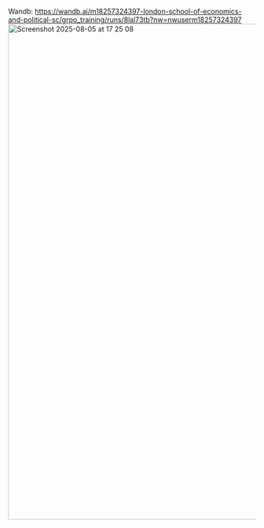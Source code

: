 Wandb: https://wandb.ai/m18257324397-london-school-of-economics-and-political-sc/grpo_training/runs/8lal73tb?nw=nwuserm18257324397
<img width="1850" height="1008" alt="Screenshot 2025-08-05 at 17 25 08" src="https://github.com/user-attachments/assets/ebb0e98b-2a91-4645-a7d2-7ae7c54c7154" />
